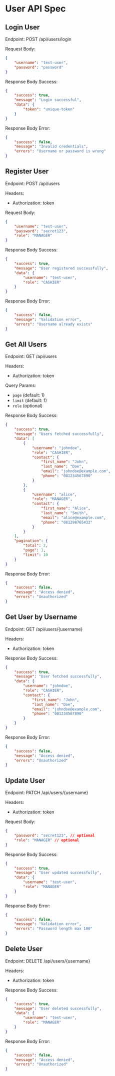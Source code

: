 # User API Spec

## Login User

Endpoint: POST /api/users/login

Request Body:
```json
{
    "username": "test-user",
    "password": "password"
}
```

Response Body Success:
```json
{
    "success": true,
    "message": "Login successful",
    "data": {
        "token": "unique-token"
    }
}
```

Response Body Error:
```json
{
    "success": false,
    "message": "Invalid credentials",
    "errors": "Username or password is wrong"
}
```

## Register User

Endpoint: POST /api/users

Headers:
- Authorization: token

Request Body:
```json
{
    "username": "test-user",
    "password": "secret123",
    "role": "MANAGER"
}
```

Response Body Success:
```json
{
    "success": true,
    "message": "User registered successfully",
    "data": {
        "username": "test-user",
        "role": "CASHIER"
    }
}
```

Response Body Error:
```json
{
    "success": false,
    "message": "Validation error",
    "errors": "Username already exists"
}
```

## Get All Users

Endpoint: GET /api/users

Headers:
- Authorization: token

Query Params:
- `page` (default: 1)
- `limit` (default: 1)
- `role` (optional)

Response Body Success:
```json
{
    "success": true,
    "message": "Users fetched successfully",
    "data": [
        {
            "username": "johndoe",
            "role": "CASHIER",
            "contact": {
                "first_name": "John",
                "last_name": "Doe",
                "email": "johndoe@example.com",
                "phone": "081234567890"
            }
        },
        {
            "username": "alice",
            "role": "MANAGER",
            "contact": {
                "first_name": "Alice",
                "last_name": "Smith",
                "email": "alice@example.com",
                "phone": "081298765432"
            }
        }
    ],
    "pagination": {
        "total": 2,
        "page": 1,
        "limit": 10
    }
}
```

Response Body Error:
```json
{
    "success": false,
    "message": "Access denied",
    "errors": "Unauthorized"
}
```

## Get User by Username

Endpoint: GET /api/users/{username}

Headers:
- Authorization: token

Response Body Success:
```json
{
    "success": true,
    "message": "User fetched successfully",
    "data": {
        "username": "johndoe",
        "role": "CASHIER",
        "contact": {
            "first_name": "John",
            "last_name": "Doe",
            "email": "johndoe@example.com",
            "phone": "081234567890"
        }
    }
}
```

Response Body Error:
```json
{
    "success": false,
    "message": "Access denied",
    "errors": "Unauthorized"
}
```

## Update User

Endpoint: PATCH /api/users/{username}

Headers:
- Authorization: token

Request Body:
```json
{
    "password": "secret123", // optional
    "role": "MANAGER" // optional
}
```

Response Body Success:
```json
{
    "success": true,
    "message": "User updated successfully",
    "data": {
        "username": "test-user",
        "role": "MANAGER"
    }
}
```

Response Body Error:
```json
{
    "success": false,
    "message": "Validation error",
    "errors": "Password length max 100"
}
```

## Delete User

Endpoint: DELETE /api/users/{username}

Headers:
- Authorization: token

Response Body Success:
```json
{
    "success": true,
    "message": "User deleted successfully",
    "data": {
        "username": "test-user",
        "role": "MANAGER"
    }
}
```

Response Body Error:
```json
{
    "success": false,
    "message": "Access denied",
    "errors": "Unauthorized"
}
```
